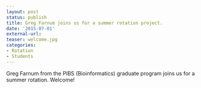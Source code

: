 ```yaml
---
layout: post
status: publish
title: Greg Farnum joins us for a summer rotation project.
date: '2015-07-01'
external-url:
teaser: welcome.jpg
categories:
- Rotation
- Students
---
```


Greg Farnum from the PIBS (Bioinformatics) graduate program joins us for a summer rotation. Welcome!
